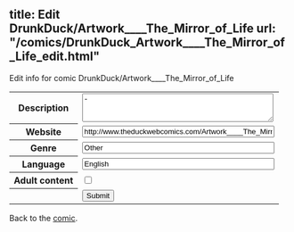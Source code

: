 title: Edit DrunkDuck/Artwork____The_Mirror_of_Life
url: "/comics/DrunkDuck_Artwork____The_Mirror_of_Life_edit.html"
---
Edit info for comic DrunkDuck/Artwork____The_Mirror_of_Life

<form name="comic" action="http://gaepostmail.appspot.com/comic/" method="post">
<table class="comicinfo">
<tr>
<th>Description</th><td><textarea name="description" cols="40" rows="3">-</textarea></td>
</tr>
<tr>
<th>Website</th><td><input type="text" name="url" value="http://www.theduckwebcomics.com/Artwork____The_Mirror_of_Life/" size="40"/></td>
</tr>
<tr>
<th>Genre</th><td><input type="text" name="genre" value="Other" size="40"/></td>
</tr>
<tr>
<th>Language</th><td><input type="text" name="language" value="English" size="40"/></td>
</tr>
<tr>
<th>Adult content</th><td><input type="checkbox" name="adult" value="adult" /></td>
</tr>
<tr>
<th></th><td>
<input type="hidden" name="comic" value="DrunkDuck_Artwork____The_Mirror_of_Life" />
<input type="submit" name="submit" value="Submit" />
</td>
</tr>
</table>
</form>

Back to the [comic](DrunkDuck_Artwork____The_Mirror_of_Life.html).
